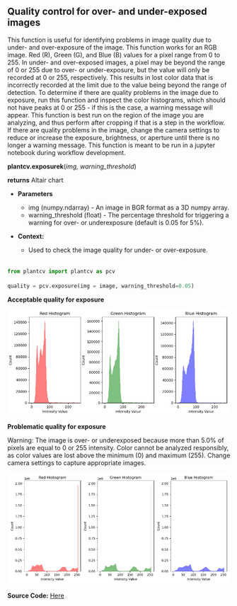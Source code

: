 ## Quality control for over- and under-exposed images

This function is useful for identifying problems in image quality due to under- and over-exposure of the image. This function works for an RGB image. 
Red (R), Green (G), and Blue (B) values for a pixel range from 0 to 255. In under- and over-exposed images, a pixel may be beyond the range of 0 or 255 due to over- or under-exposure, but the value will only be recorded at 0 or 255, respectively. This results in lost color data that is incorrectly recorded at the limit due to the value being beyond the range of detection. 
To determine if there are quality problems in the image due to exposure, run this function and inspect the color histograms, which should not have peaks at 0 or 255 - if this is the case, a warning message will appear. This function is best run on the region of the image you are analyzing, and thus perform after cropping if that is a step in the workflow. 
If there are quality problems in the image, change the camera settings to reduce or increase the exposure, brightness, or aperture until there is no longer a warning message. 
This function is meant to be run in a jupyter notebook during workflow development. 


**plantcv.exposurek**(*img, warning_threshold*)

**returns** Altair chart

- **Parameters**
    - img (numpy.ndarray) - An image in BGR format as a 3D numpy array.
    - warning_threshold (float) - The percentage threshold for triggering a warning
                    for over- or underexposure (default is 0.05 for 5%).
            
        
    
- **Context:**
    - Used to check the image quality for under- or over-exposure. 

```python

from plantcv import plantcv as pcv

quality = pcv.exposure(img = image, warning_threshold=0.05)

```
**Acceptable quality for exposure**

![Screenshot](img/documentation_images/exposure/quality_control_good.png)

**Problematic quality for exposure**

Warning: The image is over- or underexposed because more than 5.0% of pixels are equal to 0 or 255 intensity. Color cannot be analyzed responsibly, as color values are lost above the minimum (0) and maximum (255). Change camera settings to capture appropriate images.

![Screenshot](img/documentation_images/exposure/quality_control_bad.png)

**Source Code:** [Here](https://github.com/danforthcenter/plantcv/blob/main/plantcv/plantcv/exposure.py)